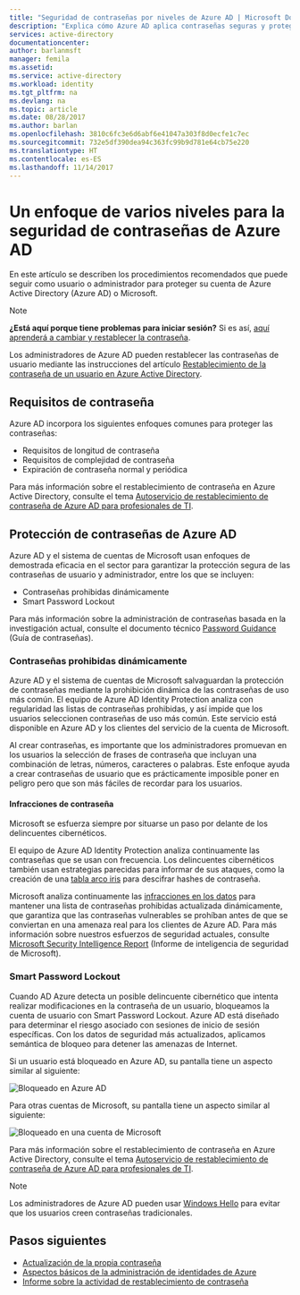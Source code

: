 ```yaml
---
title: "Seguridad de contraseñas por niveles de Azure AD | Microsoft Docs"
description: "Explica cómo Azure AD aplica contraseñas seguras y protege las contraseñas de los usuarios frente a los ciberdelincuentes."
services: active-directory
documentationcenter: 
author: barlanmsft
manager: femila
ms.assetid: 
ms.service: active-directory
ms.workload: identity
ms.tgt_pltfrm: na
ms.devlang: na
ms.topic: article
ms.date: 08/28/2017
ms.author: barlan
ms.openlocfilehash: 3810c6fc3e6d6abf6e41047a303f8d0ecfe1c7ec
ms.sourcegitcommit: 732e5df390dea94c363fc99b9d781e64cb75e220
ms.translationtype: HT
ms.contentlocale: es-ES
ms.lasthandoff: 11/14/2017
---
```

# <a name="a-multi-tiered-approach-to-azure-ad-password-security"></a>Un enfoque de varios niveles para la seguridad de contraseñas de Azure AD

En este artículo se describen los procedimientos recomendados que puede seguir como usuario o administrador para proteger su cuenta de Azure Active Directory (Azure AD) o Microsoft.

 > [!NOTE]
 > **¿Está aquí porque tiene problemas para iniciar sesión?** Si es así, [aquí aprenderá a cambiar y restablecer la contraseña](active-directory-passwords-update-your-own-password.md).
 >
 > Los administradores de Azure AD pueden restablecer las contraseñas de usuario mediante las instrucciones del artículo [Restablecimiento de la contraseña de un usuario en Azure Active Directory](active-directory-users-reset-password-azure-portal.md).
 >

## <a name="password-requirements"></a>Requisitos de contraseña

Azure AD incorpora los siguientes enfoques comunes para proteger las contraseñas:

* Requisitos de longitud de contraseña
* Requisitos de complejidad de contraseña
* Expiración de contraseña normal y periódica

Para más información sobre el restablecimiento de contraseña en Azure Active Directory, consulte el tema [Autoservicio de restablecimiento de contraseña de Azure AD para profesionales de TI](active-directory-passwords-update-your-own-password.md).

## <a name="azure-ad-password-protections"></a>Protección de contraseñas de Azure AD

Azure AD y el sistema de cuentas de Microsoft usan enfoques de demostrada eficacia en el sector para garantizar la protección segura de las contraseñas de usuario y administrador, entre los que se incluyen:

* Contraseñas prohibidas dinámicamente
* Smart Password Lockout

Para más información sobre la administración de contraseñas basada en la investigación actual, consulte el documento técnico [Password Guidance](http://aka.ms/passwordguidance) (Guía de contraseñas).

### <a name="dynamically-banned-passwords"></a>Contraseñas prohibidas dinámicamente

Azure AD y el sistema de cuentas de Microsoft salvaguardan la protección de contraseñas mediante la prohibición dinámica de las contraseñas de uso más común. El equipo de Azure AD Identity Protection analiza con regularidad las listas de contraseñas prohibidas, y así impide que los usuarios seleccionen contraseñas de uso más común. Este servicio está disponible en Azure AD y los clientes del servicio de la cuenta de Microsoft.

Al crear contraseñas, es importante que los administradores promuevan en los usuarios la selección de frases de contraseña que incluyan una combinación de letras, números, caracteres o palabras. Este enfoque ayuda a crear contraseñas de usuario que es prácticamente imposible poner en peligro pero que son más fáciles de recordar para los usuarios.

#### <a name="password-breaches"></a>Infracciones de contraseña

Microsoft se esfuerza siempre por situarse un paso por delante de los delincuentes cibernéticos.

El equipo de Azure AD Identity Protection analiza continuamente las contraseñas que se usan con frecuencia. Los delincuentes cibernéticos también usan estrategias parecidas para informar de sus ataques, como la creación de una [tabla arco iris](https://en.wikipedia.org/wiki/Rainbow_table) para descifrar hashes de contraseña.

Microsoft analiza continuamente las [infracciones en los datos](https://www.privacyrights.org/data-breaches) para mantener una lista de contraseñas prohibidas actualizada dinámicamente, que garantiza que las contraseñas vulnerables se prohíban antes de que se conviertan en una amenaza real para los clientes de Azure AD. Para más información sobre nuestros esfuerzos de seguridad actuales, consulte [Microsoft Security Intelligence Report](https://www.microsoft.com/security/sir/default.aspx) (Informe de inteligencia de seguridad de Microsoft).

### <a name="smart-password-lockout"></a>Smart Password Lockout

Cuando AD Azure detecta un posible delincuente cibernético que intenta realizar modificaciones en la contraseña de un usuario, bloqueamos la cuenta de usuario con Smart Password Lockout. Azure AD está diseñado para determinar el riesgo asociado con sesiones de inicio de sesión específicas. Con los datos de seguridad más actualizados, aplicamos semántica de bloqueo para detener las amenazas de Internet.

Si un usuario está bloqueado en Azure AD, su pantalla tiene un aspecto similar al siguiente:

  ![Bloqueado en Azure AD](./media/active-directory-secure-passwords/locked-out-azuread.png)

Para otras cuentas de Microsoft, su pantalla tiene un aspecto similar al siguiente:

  ![Bloqueado en una cuenta de Microsoft](./media/active-directory-secure-passwords/locked-out-ms-accounts.png)

Para más información sobre el restablecimiento de contraseña en Azure Active Directory, consulte el tema [Autoservicio de restablecimiento de contraseña de Azure AD para profesionales de TI](active-directory-passwords-update-your-own-password.md).

  >[!NOTE]
  >Los administradores de Azure AD pueden usar [Windows Hello](https://www.microsoft.com/windows/windows-hello) para evitar que los usuarios creen contraseñas tradicionales.
  >

## <a name="next-steps"></a>Pasos siguientes

* [Actualización de la propia contraseña](active-directory-passwords-update-your-own-password.md)
* [Aspectos básicos de la administración de identidades de Azure](fundamentals-identity.md)
* [Informe sobre la actividad de restablecimiento de contraseña](active-directory-passwords-reporting.md)
